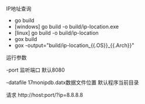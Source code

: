 IP地址查询

- go build
 - [windows] go build -o build/ip-location.exe
 - [linux] go build -o build/ip-location
- gox build
 - gox -output="build/ip-location_{{.OS}}_{{.Arch}}"


运行参数

-port 监听端口 默认8080

-datafile   17monipdb.datx数据文件位置 默认程序当前目录

请求 http://host:port/?ip=8.8.8.8


